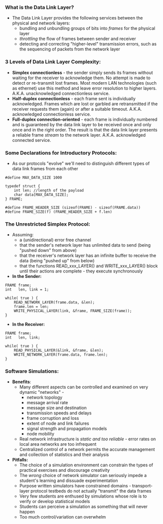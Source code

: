 ### What is the Data Link Layer?
- The Data Link Layer provides the following services between the physical and network layers:
	- bundling and unbundling groups of bits into *frames* for the physical layer
	- *throttling* the flow of frames between sender and receiver
	- detecting and correcting "higher-level" transmission errors, such as the sequencing of packets from the network layer
### 3 Levels of Data Link Layer Complexity:
- **Simplex connectionless** - the sender simply sends its frames without waiting for the receiver to acknowledge them. No attempt is made to detect or re-transmit lost frames. Most modern LAN technologies (such as ethernet) use this method and leave error resolution to higher layers. A.K.A. unacknowledged connectionless service.
- **Half-duplex connectionless** - each frame sent is individually acknowledged. Frames which are lost or garbled are retransmitted if the receiver requests them (again) or after a suitable timeout. A.K.A. acknowledged connectionless service.
- **Full-duplex connection-oriented** - each frame is individually numbered and is guaranteed by the data link layer to be received once and only once and in the right order. The result is that the data link layer presents a reliable frame *stream* to the network layer. A.K.A. acknowledged connected service. 

### Some Declarations for Introductory Protocols:
- As our protocols "evolve" we'll need to distinguish different types of data link frames from each other
```
#define MAX_DATA_SIZE 1000

typedef struct {
	int len; //length of the payload
	char data[MAX_DATA_SIZE];
} FRAME;

#define FRAME_HEADER_SIZE (sizeof(FRAME) - sizeof(FRAME.data))
#define FRAME_SIZE(f) (FRAME_HEADER_SIZE + f.len)
```

### The Unrestricted Simplex Protocol:
- Assuming:
	- a (unidirectional) error free channel
	- that the sender's network layer has unlimited data to send (being "pushed down" from above)
	- that the receiver's network layer has an infinite buffer to receive the data (being "pushed up" from below)
	- that the functions READ_xxx_LAYER() and WRITE_xxx_LAYER() block until their actions are complete - they execute synchronously
- **In the Sender:**
```
FRAME frame;
int   len, link = 1;

while( true ) {
    READ_NETWORK_LAYER(frame.data, &len);
    frame.len = len;
    WRITE_PHYSICAL_LAYER(link, &frame, FRAME_SIZE(frame));
}
```
- **In the Receiver:**
```
FRAME frame;
int   len, link;

while( true ) {
    READ_PHYSICAL_LAYER(&link, &frame, &len);
    WRITE_NETWORK_LAYER(frame.data, frame.len);           
}
```

### Software Simulations:
- **Benefits**:
	- Many different aspects can be controlled and examined on very dynamic "networks" - 
		- network topology
		- message arrival rate
		- message size and destination
		- transmission speeds and delays
		- frame corruption and loss
		- extent of node and link failures
		- signal strength and propagation models
		- node mobility
	- Real network infrastructure is *static and too reliable* - error rates on local area networks are too infrequent
	- Centralized control of a network permits the accurate management and collection of statistics and their analysis
- **Pitfalls:**
	- The choice of a simulation environment can constrain the types of practical exercises and discourage creativity 
	- The *wrong* choice of network simulator can seriously impede a student's learning and dissuade experimentation
	- Purpose written simulators have constrained domains - transport-layer protocol testbeds do not actually "transmit" the data frames
	- Very few students are enthused by simulations whose role is to verify or develop statistical models
	- Students can perceive a simulation as something that will never happen
	- Too much control/variation can overwhelm